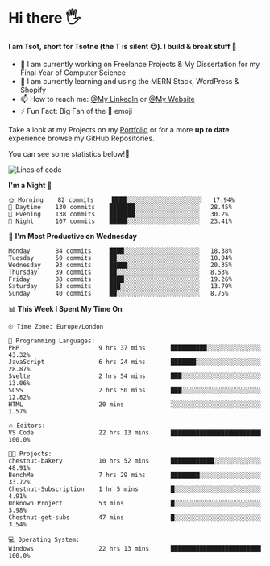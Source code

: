 # Hi there :raised_hand_with_fingers_splayed:
#### I am Tsot, short for Tsotne (the T is silent :wink:). I build & break stuff :space_invader:
- :telescope: I am currently working on Freelance Projects & My Dissertation for my Final Year of Computer Science
- :seedling: I am currently learning and using the MERN Stack, WordPress & Shopify
- :mailbox: How to reach me: [@My LinkedIn](https://www.linkedin.com/in/tsotne-gvadzabia/) or [@My Website](https://tsotnegvadzabia.me/contact)
- :zap: Fun Fact: Big Fan of the :space_invader: emoji

Take a look at my Projects on my [Portfolio](https://tsotnegvadzabia.me/) or for a more **up to date** experience browse my GitHub Repositories.

You can see some statistics below!:space_invader:
<!--START_SECTION:waka-->
![Lines of code](https://img.shields.io/badge/From%20Hello%20World%20I%27ve%20Written-3.5%20million%20lines%20of%20code-blue)

**I'm a Night 🦉** 

```text
🌞 Morning    82 commits     ████░░░░░░░░░░░░░░░░░░░░░   17.94% 
🌆 Daytime    130 commits    ███████░░░░░░░░░░░░░░░░░░   28.45% 
🌃 Evening    138 commits    ███████░░░░░░░░░░░░░░░░░░   30.2% 
🌙 Night      107 commits    █████░░░░░░░░░░░░░░░░░░░░   23.41%

```
📅 **I'm Most Productive on Wednesday** 

```text
Monday       84 commits     ████░░░░░░░░░░░░░░░░░░░░░   18.38% 
Tuesday      50 commits     ██░░░░░░░░░░░░░░░░░░░░░░░   10.94% 
Wednesday    93 commits     █████░░░░░░░░░░░░░░░░░░░░   20.35% 
Thursday     39 commits     ██░░░░░░░░░░░░░░░░░░░░░░░   8.53% 
Friday       88 commits     ████░░░░░░░░░░░░░░░░░░░░░   19.26% 
Saturday     63 commits     ███░░░░░░░░░░░░░░░░░░░░░░   13.79% 
Sunday       40 commits     ██░░░░░░░░░░░░░░░░░░░░░░░   8.75%

```


📊 **This Week I Spent My Time On** 

```text
⌚︎ Time Zone: Europe/London

💬 Programming Languages: 
PHP                      9 hrs 37 mins       ██████████░░░░░░░░░░░░░░░   43.32% 
JavaScript               6 hrs 24 mins       ███████░░░░░░░░░░░░░░░░░░   28.87% 
Svelte                   2 hrs 54 mins       ███░░░░░░░░░░░░░░░░░░░░░░   13.06% 
SCSS                     2 hrs 50 mins       ███░░░░░░░░░░░░░░░░░░░░░░   12.82% 
HTML                     20 mins             ░░░░░░░░░░░░░░░░░░░░░░░░░   1.57%

🔥 Editors: 
VS Code                  22 hrs 13 mins      █████████████████████████   100.0%

🐱‍💻 Projects: 
chestnut-bakery          10 hrs 52 mins      ████████████░░░░░░░░░░░░░   48.91% 
BenchMe                  7 hrs 29 mins       ████████░░░░░░░░░░░░░░░░░   33.72% 
Chestnut-Subscription    1 hr 5 mins         █░░░░░░░░░░░░░░░░░░░░░░░░   4.91% 
Unknown Project          53 mins             █░░░░░░░░░░░░░░░░░░░░░░░░   3.98% 
Chestnut-get-subs        47 mins             █░░░░░░░░░░░░░░░░░░░░░░░░   3.54%

💻 Operating System: 
Windows                  22 hrs 13 mins      █████████████████████████   100.0%

```


<!--END_SECTION:waka-->
